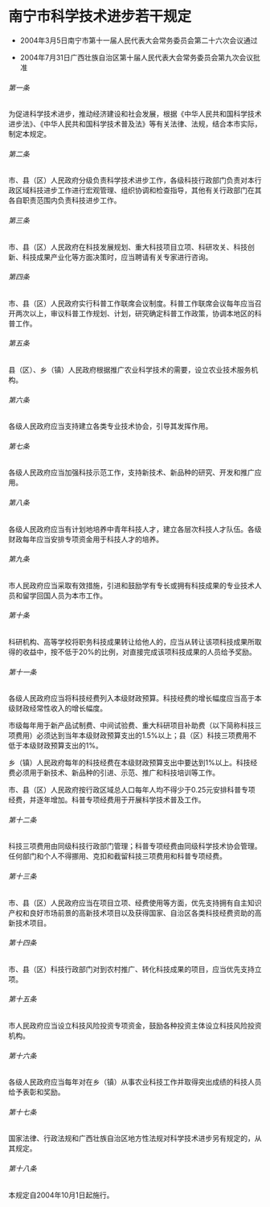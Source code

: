 # 南宁市科学技术进步若干规定

- 2004年3月5日南宁市第十一届人民代表大会常务委员会第二十六次会议通过

- 2004年7月31日广西壮族自治区第十届人民代表大会常务委员会第九次会议批准

<!-- INFO END -->

###### 第一条

为促进科学技术进步，推动经济建设和社会发展，根据《中华人民共和国科学技术进步法》、《中华人民共和国科学技术普及法》等有关法律、法规，结合本市实际，制定本规定。

###### 第二条

市、县（区）人民政府分级负责科学技术进步工作，各级科技行政部门负责对本行政区域科技进步工作进行宏观管理、组织协调和检查指导，其他有关行政部门在其各自职责范围内负责科技进步工作。

###### 第三条

市、县（区）人民政府在科技发展规划、重大科技项目立项、科研攻关、科技创新、科技成果产业化等方面决策时，应当聘请有关专家进行咨询。

###### 第四条

市、县（区）人民政府实行科普工作联席会议制度。科普工作联席会议每年应当召开两次以上，审议科普工作规划、计划，研究确定科普工作政策，协调本地区的科普工作。

###### 第五条

县（区）、乡（镇）人民政府根据推广农业科学技术的需要，设立农业技术服务机构。

###### 第六条

各级人民政府应当支持建立各类专业技术协会，引导其发挥作用。

###### 第七条

各级人民政府应当加强科技示范工作，支持新技术、新品种的研究、开发和推广应用。

###### 第八条

各级人民政府应当有计划地培养中青年科技人才，建立各层次科技人才队伍。各级财政每年应当安排专项资金用于科技人才的培养。

###### 第九条

市人民政府应当采取有效措施，引进和鼓励学有专长或拥有科技成果的专业技术人员和留学回国人员为本市工作。

###### 第十条

科研机构、高等学校将职务科技成果转让给他人的，应当从转让该项科技成果所取得的收益中，按不低于20%的比例，对直接完成该项科技成果的人员给予奖励。

###### 第十一条

各级人民政府应当将科技经费列入本级财政预算。科技经费的增长幅度应当高于本级财政经常性收入的增长幅度。

市级每年用于新产品试制费、中间试验费、重大科研项目补助费（以下简称科技三项费用）必须达到当年本级财政预算支出的1.5%以上；县（区）科技三项费用不低于本级财政预算支出的1%。

乡（镇）人民政府每年的科技经费在本级财政预算支出中要达到1%以上。科技经费必须用于新技术、新品种的引进、示范、推广和科技培训等工作。

市、县（区）人民政府按行政区域总人口每年人均不得少于0.25元安排科普专项经费，并逐年增加。科普专项经费用于开展科学技术普及工作。

###### 第十二条

科技三项费用由同级科技行政部门管理；科普专项经费由同级科学技术协会管理。任何部门和个人不得挪用、克扣和截留科技三项费用和科普专项经费。

###### 第十三条

市、县（区）人民政府应当在项目立项、经费使用等方面，优先支持拥有自主知识产权和良好市场前景的高新技术项目以及获得国家、自治区各类科技经费资助的高新技术项目。

###### 第十四条

市、县（区）科技行政部门对到农村推广、转化科技成果的项目，应当优先支持立项。

###### 第十五条

市人民政府应当设立科技风险投资专项资金，鼓励各种投资主体设立科技风险投资机构。

###### 第十六条

各级人民政府应当每年对在乡（镇）从事农业科技工作并取得突出成绩的科技人员给予表彰和奖励。

###### 第十七条

国家法律、行政法规和广西壮族自治区地方性法规对科学技术进步另有规定的，从其规定。

###### 第十八条

本规定自2004年10月1日起施行。
